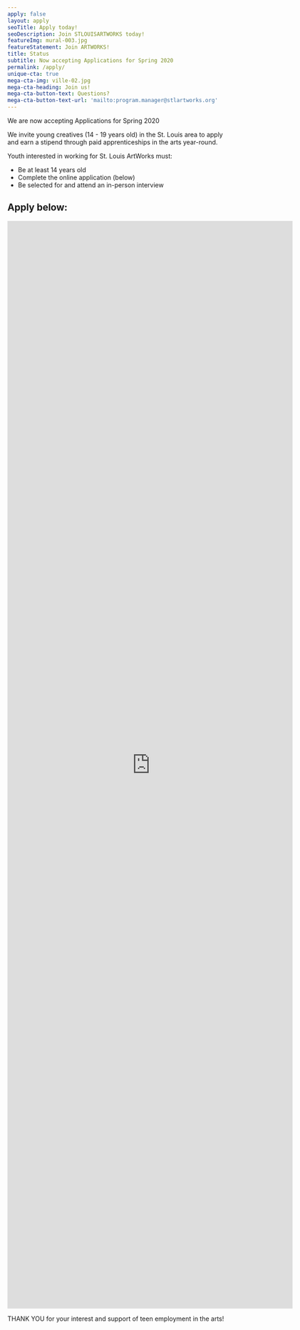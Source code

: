 ```yaml
---
apply: false
layout: apply
seoTitle: Apply today!
seoDescription: Join STLOUISARTWORKS today!
featureImg: mural-003.jpg
featureStatement: Join ARTWORKS!
title: Status
subtitle: Now accepting Applications for Spring 2020
permalink: /apply/
unique-cta: true
mega-cta-img: ville-02.jpg
mega-cta-heading: Join us!
mega-cta-button-text: Questions?
mega-cta-button-text-url: 'mailto:program.manager@stlartworks.org'
---
```


We are now accepting Applications for Spring 2020

We invite young creatives (14 - 19 years old) in the St. Louis area to apply and earn a stipend through paid apprenticeships in the arts year-round.

Youth interested in working for St. Louis ArtWorks must:

* Be at least 14 years old
* Complete the online application (below)
* Be selected for and attend an in-person interview 

## Apply below:

<iframe src="https://docs.google.com/forms/d/e/1FAIpQLSfcA-XBaugXSRwGNLsbWM9m5GdHLxYGi-8ktg0P9-YHr3Pqkw/viewform?embedded=true" width="640" height="2435" frameborder="0" marginheight="0" marginwidth="0">Loading…</iframe>

THANK YOU for your interest and support of teen employment in the arts!
